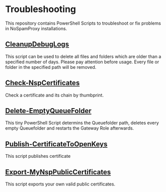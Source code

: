 # Troubleshooting

This repository contains PowerShell Scripts to troubleshoot or fix problems in NoSpamProxy installations.

## [CleanupDebugLogs](CleanupDebugLogs/Readme.md)

This script can be used to delete all files and folders which are older than a specified number of days. Please pay attention before usage. Every file or folder in the specified path will be removed.

## [Check-NspCertificates](https://github.com/noSpamProxy/Troubleshooting/tree/master/Check-NspCertificates)

Check a certificate and its chain by thumbprint.

## [Delete-EmptyQueueFolder](Delete-EmptyQueueFolder/readme.md)

This tiny PowerShell Script determins the Queuefolder path, deletes every empty Queuefolder and restarts the Gateway Role afterwards.

## [Publish-CertificateToOpenKeys](Publish-CertificateToOpenKeys/readme.md)

This script publishes certificate

## [Export-MyNspPublicCertificates](Export-MyNspPublicCertificates/Readme.md)

This script exports your own valid public certificates.